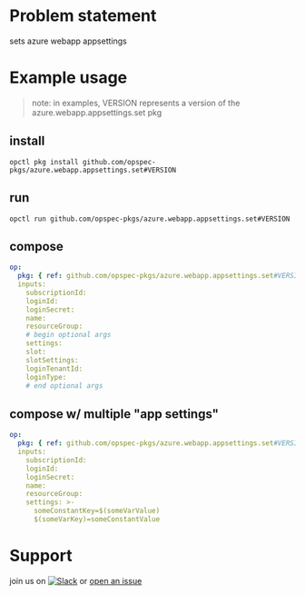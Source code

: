 # Problem statement
sets azure webapp appsettings

# Example usage
> note: in examples, VERSION represents a version of the azure.webapp.appsettings.set pkg

## install

```shell
opctl pkg install github.com/opspec-pkgs/azure.webapp.appsettings.set#VERSION
```

## run

```
opctl run github.com/opspec-pkgs/azure.webapp.appsettings.set#VERSION
```

## compose

```yaml
op:
  pkg: { ref: github.com/opspec-pkgs/azure.webapp.appsettings.set#VERSION }
  inputs: 
    subscriptionId:
    loginId:
    loginSecret:
    name:
    resourceGroup:
    # begin optional args
    settings:
    slot:
    slotSettings:
    loginTenantId:
    loginType:
    # end optional args
```

## compose w/ multiple "app settings"

```yaml
op:
  pkg: { ref: github.com/opspec-pkgs/azure.webapp.appsettings.set#VERSION }
  inputs: 
    subscriptionId:
    loginId:
    loginSecret:
    name:
    resourceGroup:
    settings: >-
      someConstantKey=$(someVarValue)
      $(someVarKey)=someConstantValue
```

# Support

join us on [![Slack](https://opspec-slackin.herokuapp.com/badge.svg)](https://opspec-slackin.herokuapp.com/)
or [open an issue](https://github.com/opspec-pkgs/azure.webapp.appsettings.set/issues)
